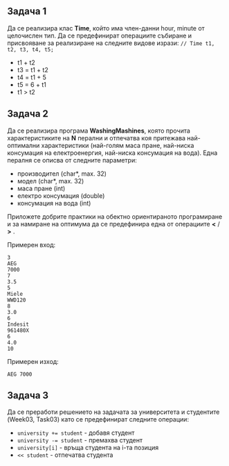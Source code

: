 ## Задача 1
Да се реализира клас __Time__, който има член-данни hour, minute от целочислен тип. Да се предефинират операциите събиране и присвояване за реализиране на следните видове изрази: ```// Time t1, t2, t3, t4, t5;```

* t1 + t2
* t3 = t1 + t2
* t4 = t1 + 5
* t5 = 6 + t1
* t1 > t2

## Задача 2
Да се реализира програма __WashingMashines__, която прочита характеристиките на __N__ перални и отпечатва коя притежава най-оптимални характеристики (най-голям маса пране, най-ниска консумация на електроенергия, най-ниска консумация на вода). Една пералня се описва от следните параметри:  		

- производител (char\*, max. 32)
- модел (char\*, max. 32)
- маса пране (int)
- електро консумация (double)
- консумация на вода (int)

Приложете добрите практики на обектно ориентираното програмиране и за намиране на оптимума да се предефинира една от операциите __<__ / __>__ .

Примерен вход:
```
3
AEG
7000
7
3.5
5
Miele
WWD120
8
3.0
6
Indesit
961480X
6
4.0
10
```

Примерен изход:
```
AEG 7000
```

## Задача 3
Да се преработи решението на задачата за университета и студентите (Week03, Task03) като се предефинират следните операции: 
* `university += student` - добавя студент
* `university -= student` - премахва студент
* `university[i]` - връща студента на i-та позиция
* `<< student` - отпечатва студента